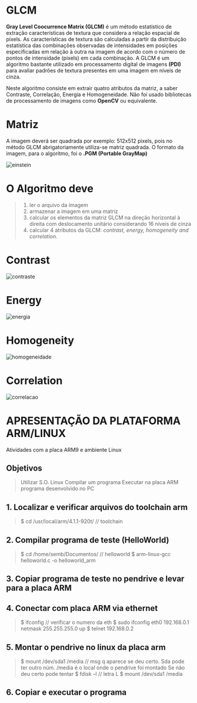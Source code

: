 # GLCM

**Gray Level Coocurrence Matrix (GLCM)** é um método estatístico de extração características de textura que considera a relação espacial de pixels. As características de textura são calculadas a partir da distribuição estatística das combinações observadas de intensidades em posições especificadas em relação à outra na imagem de acordo com o número de pontos de intensidade (pixels) em cada combinação. A GLCM é um algoritmo bastante utilizado em processamento digital de imagens **(PDI)** para avaliar padrões de textura presentes em uma imagem em níveis de cinza.  

Neste algoritmo consiste em extrair quatro atributos da matriz, a saber Contraste, Correlação, Energia e Homogeneidade. Não foi usado bibliotecas de processamento de imagens como **OpenCV** ou equivalente.

# Matriz
A imagem deverá ser quadrada por exemplo: 512x512 pixels, pois no método GLCM abrigatoriamente utiliza-se matriz quadrada. O formato da imagem, para o algoritmo, foi o **.PGM (Portable GrayMap)**  

![einstein](https://user-images.githubusercontent.com/17646546/27186139-cf19b10e-51bd-11e7-878e-c14a9edb6ce5.GIF)

# O Algoritmo deve
> 1) ler o arquivo da imagem 
> 2) armazenar a imagem em uma matriz
> 3) calcular os elementos da matriz GLCM na direção horizontal à direita com deslocamento unitário considerando 16 níveis de cinza
> 4) calcular 4 atributos da GLCM: *contrast, energy, homogeneity and correlation.*  

# Contrast
![contraste](https://user-images.githubusercontent.com/17646546/27185197-f833c848-51ba-11e7-90ee-7a83969a2b2c.png)

# Energy
![energia](https://user-images.githubusercontent.com/17646546/27185241-21795f56-51bb-11e7-8fd4-05426089c1aa.png) 

# Homogeneity
![homogeneidade](https://user-images.githubusercontent.com/17646546/27185271-36ecb1bc-51bb-11e7-8423-5a93a7131ecf.png)

# Correlation
![correlacao](https://user-images.githubusercontent.com/17646546/27185290-438f735a-51bb-11e7-84ea-9983535c046b.png)

# APRESENTAÇÃO DA PLATAFORMA ARM/LINUX  
Atividades com a placa ARM9 e ambiente Linux

## Objetivos
> Utilizar S.O. Linux
> Compilar um programa
> Executar na placa ARM programa desenvolvido no PC

## 1. Localizar e verificar arquivos do toolchain arm
> $ cd /usr/local/arm/4.1.1-920t/ // toolchain
## 2. Compilar programa de teste (HelloWorld)
> $ cd /home/semb/Documentos/ // helloworld
> $ arm-linux-gcc helloworld.c -o helloworld_arm
## 3. Copiar programa de teste no pendrive e levar para a placa ARM
## 4. Conectar com placa ARM via ethernet
> $ ifconfig // verificar o numero da eth
> $ sudo ifconfig eth0 192.168.0.1 netmask 255.255.255.0 up
> $ telnet 192.168.0.2
## 5. Montar o pendrive no linux da placa arm
> $ mount
> /dev/sda1 /media // msg q aparece se deu certo. Sda pode ter outro núm.
> /media é o local onde o pendrive foi montado
> Se não deu certo pode tentar
> $ fdisk –l // letra L
> $ mount /dev/sda1 /media
## 6. Copiar e executar o programa
